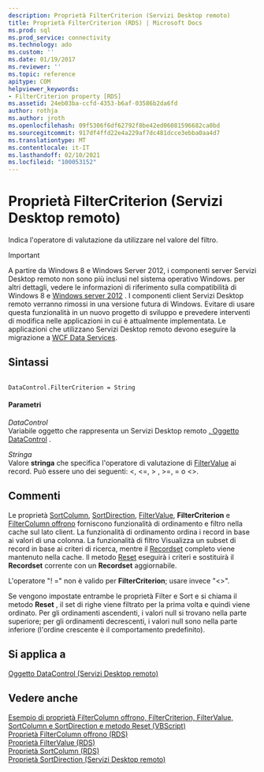 ```yaml
---
description: Proprietà FilterCriterion (Servizi Desktop remoto)
title: Proprietà FilterCriterion (RDS) | Microsoft Docs
ms.prod: sql
ms.prod_service: connectivity
ms.technology: ado
ms.custom: ''
ms.date: 01/19/2017
ms.reviewer: ''
ms.topic: reference
apitype: COM
helpviewer_keywords:
- FilterCriterion property [RDS]
ms.assetid: 24eb03ba-ccfd-4353-b6af-03586b2da6fd
author: rothja
ms.author: jroth
ms.openlocfilehash: 09f5306f6df62792f8be42ed06081596682ca0bd
ms.sourcegitcommit: 917df4ffd22e4a229af7dc481dcce3ebba0aa4d7
ms.translationtype: MT
ms.contentlocale: it-IT
ms.lasthandoff: 02/10/2021
ms.locfileid: "100053152"
---
```

# <a name="filtercriterion-property-rds"></a>Proprietà FilterCriterion (Servizi Desktop remoto)
Indica l'operatore di valutazione da utilizzare nel valore del filtro.  
  
> [!IMPORTANT]
>  A partire da Windows 8 e Windows Server 2012, i componenti server Servizi Desktop remoto non sono più inclusi nel sistema operativo Windows. per altri dettagli, vedere le informazioni di riferimento sulla compatibilità di Windows 8 e [Windows server 2012](https://www.microsoft.com/download/details.aspx?id=27416) . I componenti client Servizi Desktop remoto verranno rimossi in una versione futura di Windows. Evitare di usare questa funzionalità in un nuovo progetto di sviluppo e prevedere interventi di modifica nelle applicazioni in cui è attualmente implementata. Le applicazioni che utilizzano Servizi Desktop remoto devono eseguire la migrazione a [WCF Data Services](/dotnet/framework/wcf/).  
  
## <a name="syntax"></a>Sintassi  
  
```  
  
DataControl.FilterCriterion = String  
```  
  
#### <a name="parameters"></a>Parametri  
 *DataControl*  
 Variabile oggetto che rappresenta un Servizi Desktop remoto [. Oggetto DataControl](./datacontrol-object-rds.md) .  
  
 *Stringa*  
 Valore **stringa** che specifica l'operatore di valutazione di [FilterValue](./filtervalue-property-rds.md) ai record. Può essere uno dei seguenti: <, \<=, > , >=, = o <>.  
  
## <a name="remarks"></a>Commenti  
 Le proprietà [SortColumn](./sortcolumn-property-rds.md), [SortDirection](./sortdirection-property-rds.md), [FilterValue](./filtervalue-property-rds.md), **FilterCriterion** e [FilterColumn offrono](./filtercolumn-property-rds.md) forniscono funzionalità di ordinamento e filtro nella cache sul lato client. La funzionalità di ordinamento ordina i record in base ai valori di una colonna. La funzionalità di filtro Visualizza un subset di record in base ai criteri di ricerca, mentre il [Recordset](../ado-api/recordset-object-ado.md) completo viene mantenuto nella cache. Il metodo [Reset](./reset-method-rds.md) eseguirà i criteri e sostituirà il **Recordset** corrente con un **Recordset** aggiornabile.  
  
 L'operatore "! =" non è valido per **FilterCriterion**; usare invece "<>".  
  
 Se vengono impostate entrambe le proprietà Filter e Sort e si chiama il metodo **Reset** , il set di righe viene filtrato per la prima volta e quindi viene ordinato. Per gli ordinamenti ascendenti, i valori null si trovano nella parte superiore; per gli ordinamenti decrescenti, i valori null sono nella parte inferiore (l'ordine crescente è il comportamento predefinito).  
  
## <a name="applies-to"></a>Si applica a  
 [Oggetto DataControl (Servizi Desktop remoto)](./datacontrol-object-rds.md)  
  
## <a name="see-also"></a>Vedere anche  
 [Esempio di proprietà FilterColumn offrono, FilterCriterion, FilterValue, SortColumn e SortDirection e metodo Reset (VBScript)](./filter-column-criterion-value-sortcolumn-sortdirection-example-vbscript.md)   
 [Proprietà FilterColumn offrono (RDS)](./filtercolumn-property-rds.md)   
 [Proprietà FilterValue (RDS)](./filtervalue-property-rds.md)   
 [Proprietà SortColumn (RDS)](./sortcolumn-property-rds.md)   
 [Proprietà SortDirection (Servizi Desktop remoto)](./sortdirection-property-rds.md)